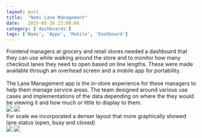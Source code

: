 ```yaml
---
layout: post
title:  "Nomi Lane Management"
date:   2015-05-26 23:00:00
category: ['dashboards']
tags: ['Nomi', 'Apps', 'Mobile', 'Dashboard']
---
```

<div class="text-block">
Frontend managers at grocery and retail stores needed a dashboard that they can use while walking around the store and to monitor how many checkout lanes they need to open based on line lengths. These were made available through an overhead screen and a mobile app for portability.<br /><br />
The Lane Management app is the in-store experience for these managers to help them manage service areas. The team designed around various use cases and implementations of the data depending on where the they would be viewing it and how much or little to display to them.
</div>
<div class="images">
	<a href="{{ base.url }}/images/Nomi/lane-mgmt-01.jpg" data-lightbox="Nomi Lanes" title=""><img src="{{ base.url }}/images/Nomi/lane-mgmt-01.jpg" /></a>
	<a href="{{ base.url }}/images/Nomi/lane-mgmt-02.jpg" data-lightbox="Nomi Lanes" title="Another sketch displaying lane status over in addition to hero numbers."><img src="{{ base.url }}/images/Nomi/lane-mgmt-02.jpg" /></a>
</div>
<div class="text-block small">For scale we incorporated a denser layout that more graphically showed lane status (open, busy and closed)</div>
<div class="images">
	<a href="{{ base.url }}/images/Nomi/lane-mgmt-03.jpg" data-lightbox="Nomi Lanes" title=""><img src="{{ base.url }}/images/Nomi/lane-mgmt-03.jpg" /></a>
	<a href="{{ base.url }}/images/Nomi/lane-mgmt-04.png" data-lightbox="Nomi Lanes" title="The mobile view in a case a user was looking at their lane status on a phone or tablet."><img src="{{ base.url }}/images/Nomi/lane-mgmt-04.png" /></a>
</div>

[jekyll-gh]: https://github.com/jekyll/jekyll
[jekyll]:    http://jekyllrb.com
